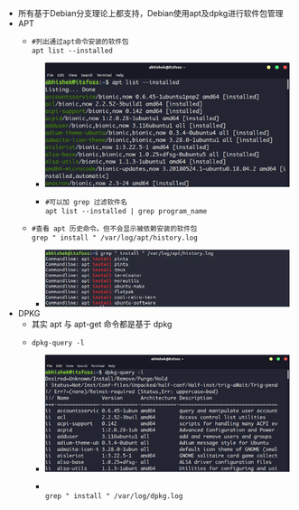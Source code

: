 - 所有基于Debian分支理论上都支持，Debian使用apt及dpkg进行软件包管理
- APT
	- ```
	  #列出通过apt命令安装的软件包
	  apt list --installed
	  ```
		- ![image.png](../assets/image_1715652171847_0.png)
		- ```
		  #可以加 grep 过滤软件名
		  apt list --installed | grep program_name
		  ```
	- ```
	  #查看 apt 历史命令。但不会显示被依赖安装的软件包
	  grep " install " /var/log/apt/history.log
	  ```
		- ![image.png](../assets/image_1715652544448_0.png)
- DPKG
	- 其实 apt 与 apt-get 命令都是基于 dpkg
	- ```
	  dpkg-query -l
	  ```
		- ![image.png](../assets/image_1715652642020_0.png)
		- ```
		  
		  grep " install " /var/log/dpkg.log
		  ```